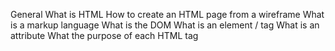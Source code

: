 General
What is HTML
How to create an HTML page from a wireframe
What is a markup language
What is the DOM
What is an element / tag
What is an attribute
What the purpose of each HTML tag